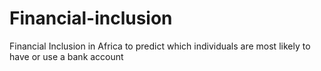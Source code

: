 # Financial-inclusion
Financial Inclusion in Africa to predict which individuals are most likely to have or use a bank account
